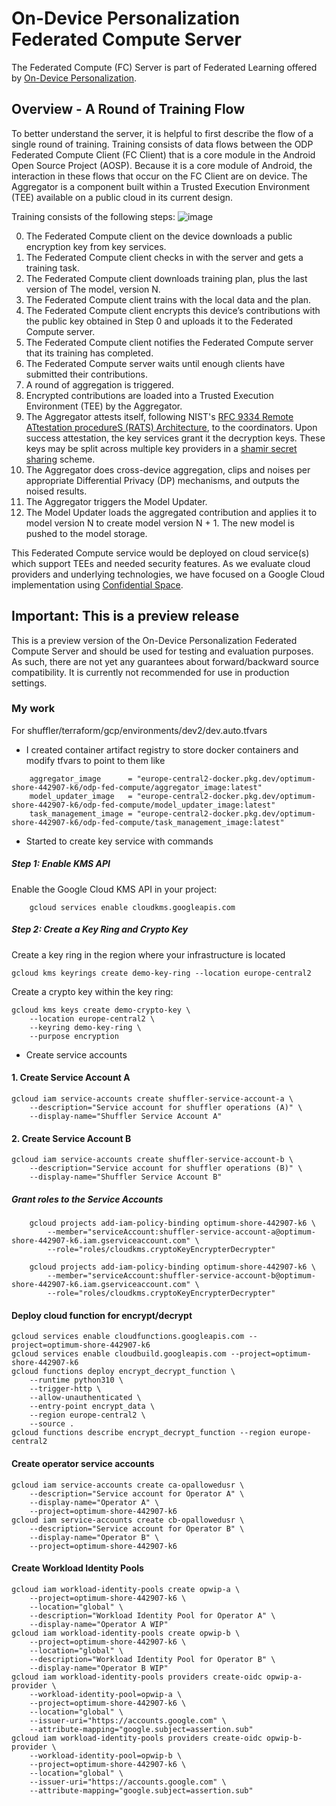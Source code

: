 # On-Device Personalization Federated Compute Server

The Federated Compute (FC) Server is part of Federated Learning offered by [On-Device Personalization](https://developers.google.com/privacy-sandbox/protections/on-device-personalization).

## Overview - A Round of Training Flow
To better understand the server, it is helpful to first describe the flow of a single round of training. Training consists of data flows between the ODP Federated Compute Client (FC Client) that is a core module in the Android Open Source Project (AOSP).  Because it is a core module of Android, the interaction in these flows that occur on the FC Client are on device.  The Aggregator is a component built within a Trusted Execution Environment (TEE) available on a public cloud in its current design.

Training consists of the following steps:
![image](docs/high-level-overview.png)

0. The Federated Compute client on the device downloads a public encryption key from key services.
1. The Federated Compute client checks in with the server and gets a training task.
2. The Federated Compute client downloads training plan, plus the last version of The model, version N.
3. The Federated Compute client trains with the local data and the plan.
4. The Federated Compute client encrypts this device’s contributions with the public key obtained in Step 0 and uploads it to the Federated Compute server.
5. The Federated Compute client notifies the Federated Compute server that its training has completed.
6. The Federated Compute server waits until enough clients have submitted their contributions.
7. A round of aggregation is triggered.
8. Encrypted contributions are loaded into a Trusted Execution Environment (TEE) by the Aggregator. 
9. The Aggregator attests itself, following NIST's [RFC 9334 Remote ATtestation procedureS (RATS) Architecture](https://www.rfc-editor.org/rfc/rfc9334), to the coordinators. Upon success attestation, the key services grant it the decryption keys. These keys may be split across multiple key providers in a [shamir secret sharing](https://en.wikipedia.org/wiki/Shamir%27s_secret_sharing) scheme.
10. The Aggregator does cross-device aggregation, clips and noises per appropriate Differential Privacy (DP) mechanisms, and outputs the noised results.
11. The Aggregator triggers the Model Updater.
12. The Model Updater loads the aggregated contribution and applies it to model version N to create model version N + 1. The new model is pushed to the model storage.


This Federated Compute service would be deployed on cloud service(s) which support TEEs and needed security features. As we evaluate cloud providers and underlying technologies, we have focused on a Google Cloud implementation using [Confidential Space](https://cloud.google.com/docs/security/confidential-space).

## Important: This is a preview release
This is a preview version of the On-Device Personalization Federated Compute Server and should be used for testing and evaluation purposes. As such, there are not yet any guarantees about forward/backward source compatibility. It is currently not recommended for use in production settings.



### My work


For shuffler/terraform/gcp/environments/dev2/dev.auto.tfvars
- I created container artifact registry to store docker containers and modify tfvars to point to them like
```shell
    aggregator_image      = "europe-central2-docker.pkg.dev/optimum-shore-442907-k6/odp-fed-compute/aggregator_image:latest"
    model_updater_image   = "europe-central2-docker.pkg.dev/optimum-shore-442907-k6/odp-fed-compute/model_updater_image:latest"
    task_management_image = "europe-central2-docker.pkg.dev/optimum-shore-442907-k6/odp-fed-compute/task_management_image:latest"
```

- Started to create key service with commands

##### Step 1: Enable KMS API
Enable the Google Cloud KMS API in your project:

```shell
    gcloud services enable cloudkms.googleapis.com
```

##### Step 2: Create a Key Ring and Crypto Key
Create a key ring in the region where your infrastructure is located

```shell
gcloud kms keyrings create demo-key-ring --location europe-central2
```

Create a crypto key within the key ring:

```shell
gcloud kms keys create demo-crypto-key \
    --location europe-central2 \
    --keyring demo-key-ring \
    --purpose encryption
```

- Create service accounts
#### 1. Create Service Account A
```shell
gcloud iam service-accounts create shuffler-service-account-a \
    --description="Service account for shuffler operations (A)" \
    --display-name="Shuffler Service Account A"
```
#### 2. Create Service Account B
```shell
gcloud iam service-accounts create shuffler-service-account-b \
    --description="Service account for shuffler operations (B)" \
    --display-name="Shuffler Service Account B"
```

##### Grant roles to the Service Accounts
```shell
    gcloud projects add-iam-policy-binding optimum-shore-442907-k6 \
        --member="serviceAccount:shuffler-service-account-a@optimum-shore-442907-k6.iam.gserviceaccount.com" \
        --role="roles/cloudkms.cryptoKeyEncrypterDecrypter"

    gcloud projects add-iam-policy-binding optimum-shore-442907-k6 \
        --member="serviceAccount:shuffler-service-account-b@optimum-shore-442907-k6.iam.gserviceaccount.com" \
        --role="roles/cloudkms.cryptoKeyEncrypterDecrypter"
```

#### Deploy cloud function for encrypt/decrypt
```shell
gcloud services enable cloudfunctions.googleapis.com --project=optimum-shore-442907-k6
gcloud services enable cloudbuild.googleapis.com --project=optimum-shore-442907-k6
gcloud functions deploy encrypt_decrypt_function \
    --runtime python310 \
    --trigger-http \
    --allow-unauthenticated \
    --entry-point encrypt_data \
    --region europe-central2 \
    --source .
gcloud functions describe encrypt_decrypt_function --region europe-central2
```

#### Create operator service accounts
```shell
gcloud iam service-accounts create ca-opallowedusr \
    --description="Service account for Operator A" \
    --display-name="Operator A" \
    --project=optimum-shore-442907-k6
gcloud iam service-accounts create cb-opallowedusr \
    --description="Service account for Operator B" \
    --display-name="Operator B" \
    --project=optimum-shore-442907-k6

```

#### Create Workload Identity Pools
```shell
gcloud iam workload-identity-pools create opwip-a \
    --project=optimum-shore-442907-k6 \
    --location="global" \
    --description="Workload Identity Pool for Operator A" \
    --display-name="Operator A WIP"
gcloud iam workload-identity-pools create opwip-b \
    --project=optimum-shore-442907-k6 \
    --location="global" \
    --description="Workload Identity Pool for Operator B" \
    --display-name="Operator B WIP"
gcloud iam workload-identity-pools providers create-oidc opwip-a-provider \
    --workload-identity-pool=opwip-a \
    --project=optimum-shore-442907-k6 \
    --location="global" \
    --issuer-uri="https://accounts.google.com" \
    --attribute-mapping="google.subject=assertion.sub"
gcloud iam workload-identity-pools providers create-oidc opwip-b-provider \
    --workload-identity-pool=opwip-b \
    --project=optimum-shore-442907-k6 \
    --location="global" \
    --issuer-uri="https://accounts.google.com" \
    --attribute-mapping="google.subject=assertion.sub"

```